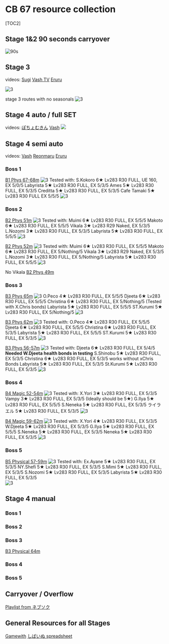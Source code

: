# CB 67 resource collection
 [TOC2] 
## Stage 1&2 90 seconds carryover
![90s](https://pomf2.lain.la/f/0ajo7kfz.jpeg)

## Stage 3
videos:
[Sugi](https://www.youtube.com/watch?v=cuxY8L7lXrc)
[Vash TV](https://www.youtube.com/watch?v=rtN8Jxu8X24&start=1)
[Eruru](https://www.youtube.com/watch?v=-XVGSfB1Bhg)

![3](https://pomf2.lain.la/f/5g6ou4g8.png)

stage 3 routes with no seasonals
![3](https://pbs.twimg.com/media/F6rRPz4bcAAg2cs?format=jpg&name=4096x4096)

## Stage 4 auto / full SET
videos:
[ぽちょむきん](https://www.youtube.com/watch?v=-2BUgIi-AGY)
[Vash](https://youtu.be/l1Q-SL5hyu0)
![](https://pomf2.lain.la/f/la3vxua8.png)
## Stage 4 semi auto
videos:
[Vash](https://www.youtube.com/watch?v=DpHXrh6j5O4)
[Reonmaru](https://youtu.be/Wlu06tdES3s)
[Eruru](https://www.youtube.com/watch?v=au8k_61Uqs8)

### Boss 1
[B1 Phys 67-68m](https://www.youtube.com/watch?v=KRv9UupZiQE)
![3](https://pomf2.lain.la/f/3vhzhf57.png)
Tested with:
S.Kokoro 6★  Lv283 R30 FULL, UE 160, EX 5/0/5
Labyrista 5★ Lv283 R30 FULL, EX 5/3/5
Ames 5★ Lv283 R30 FULL, EX 5/3/5
Creditta 5★ Lv283 R30 FULL, EX 5/3/5
Cafe Tamaki 5★ Lv283 R30 FULL EX 5/5/5
![3](https://pomf2.lain.la/f/f3lztut7.png) 


### Boss 2
[B2 Phys 51m](https://www.youtube.com/watch?v=HGX8SQiacx4)
![3](https://pomf2.lain.la/f/8yivy4d9.png)
Tested with:
Muimi 6★  Lv283 R30 FULL, EX 5/5/5
Makoto 6★ Lv283 R30 FULL, EX 5/5/5
Vikala 3★ Lv283 R29 Naked, EX 5/3/5
L.Nozomi 3★ Lv283 R30 FULL, EX 5/3/5
Labyrista 5★ Lv283 R30 FULL, EX 5/5/5
![3](https://pomf2.lain.la/f/bm1fd9i5.png) 

[B2 Phys 52m](https://www.youtube.com/watch?v=DZA0sE5lQDs)
![3](https://pomf2.lain.la/f/g0qa32eb.png)
Tested with:
Muimi 6★  Lv283 R30 FULL, EX 5/5/5
Makoto 6★ Lv283 R30 FULL, EX 5/Nothing/5
Vikala 3★ Lv283 R29 Naked, EX 5/3/5
L.Nozomi 3★ Lv283 R30 FULL, EX 5/Nothing/5
Labyrista 5★ Lv283 R30 FULL, EX 5/5/5
![3](https://pomf2.lain.la/f/qb9gtyvn.png) 

No Vikala
[B2 Phys 49m](https://youtu.be/beQqRjsmSGk)



### Boss 3
[B3 Phys 65m](https://youtu.be/7rNn9NRW3co?si=0RZqfVbDg9oH0oPi)
![3](https://pomf2.lain.la/f/jww2zw58.png) 
O.Peco 4★  Lv283 R30 FULL, EX 5/5/5
Djeeta 6★ Lv283 R30 FULL, EX 5/5/5
Christina 6★ Lv283 R30 FULL, EX 5/Nothing/5 (Tested with X.Chris bonds)
Labyrista 5★ Lv283 R30 FULL, EX 5/5/5
ST.Kurumi 5★ Lv283 R30 FULL, EX 5/Nothing/5
![3](https://pomf2.lain.la/f/64aw6eyo.png)

[B3 Phys 62m](https://www.youtube.com/watch?v=SQVg6_PxaAU)
![3](https://pomf2.lain.la/f/2pmiwe8h.png) 
Tested with:
O.Peco 4★  Lv283 R30 FULL, EX 5/5/5
Djeeta 6★ Lv283 R30 FULL, EX 5/5/5
Christina 6★ Lv283 R30 FULL, EX 5/3/5
Labyrista 5★ Lv283 R30 FULL, EX 5/5/5
ST.Kurumi 5★ Lv283 R30 FULL, EX 5/3/5
![3](https://pomf2.lain.la/f/ytpdy8tm.png)

[B3 Phys 56-57m](https://www.youtube.com/watch?v=vPip7vseLaU)
![3](https://pomf2.lain.la/f/p7g4uhlv.png) 
Tested with:
Djeeta 6★ Lv283 R30 FULL, EX 5/4/5 **Needed W.Djeeta health bonds in testing**
S.Shinobu 5★ Lv283 R30 FULL, EX 5/3/5
Christina 6★ Lv283 R30 FULL, EX 5/3/5 works without xChris Bonds
Labyrista 5★ Lv283 R30 FULL, EX 5/3/5
St.Kurumi 5★ Lv283 R30 FULL, EX 5/3/5
![3](https://pomf2.lain.la/f/9z1vb5dt.png) 

### Boss 4
[B4 Magic 52-54m](https://www.youtube.com/watch?v=hX91iY-voSM)
![3](https://pomf2.lain.la/f/tdmjwhkd.png)
Tested with:
X.Yori 3★  Lv283 R30 FULL, EX 5/3/5
Vampy 3★ Lv283 R30 FULL, EX 5/3/5 (Ideally should be 5★)
G.Ilya 5★ Lv283 R30 FULL, EX 5/5/5
S.Neneka 5★ Lv283 R30 FULL, EX 5/3/5
ライラエル 5★ Lv283 R30 FULL, EX 5/3/5
![3](https://pomf2.lain.la/f/n2asf5so.png) 

[B4 Magic 59-62m](https://youtu.be/Wlu06tdES3s?t=660)
![3](https://pomf2.lain.la/f/rhj7hno9.png) 
Tested with:
X.Yori 4★  Lv283 R30 FULL, EX 5/3/5
W.Djeeta 5★ Lv283 R30 FULL, EX 5/3/5 
G.Ilya 5★ Lv283 R30 FULL, EX 5/5/5
S.Neneka 5★ Lv283 R30 FULL, EX 5/3/5
Neneka 5★ Lv283 R30 FULL, EX 5/3/5
![3](https://pomf2.lain.la/f/47px14rj.png) 

### Boss 5
[B5 Physical 57-59m](https://www.youtube.com/watch?v=ymrCkTBAMBQ)
![3](https://pomf2.lain.la/f/sm7nbw7.png) 
Tested with:
Ex.Ayane 5★ Lv283 R30 FULL, EX 5/3/5
NY.Shefi 5★ Lv283 R30 FULL, EX 5/3/5 
S.Mimi 5★ Lv283 R30 FULL, EX 5/3/5 
S.Nozomi 5★ Lv283 R30 FULL, EX 5/3/5 
Labyrista 5★ Lv283 R30 FULL, EX 5/3/5  
![3](https://pomf2.lain.la/f/0mga2mqb.png) 

## Stage 4 manual
### Boss 1

### Boss 2



### Boss 3
[B3 Physical 64m](https://www.youtube.com/watch?v=IHta72B3kz4)
### Boss 4


### Boss 5

## Carryover / Overflow
[Playlist from ネブソク](https://www.youtube.com/playlist?list=PLZmWQnJpjP3VvKL34deGRex6FmOHZmN_X)

## General Resources for all Stages
[Gamewith](https://gamewith.jp/pricone-re/article/show/419098)
[しばいぬ spreadsheet](https://docs.google.com/spreadsheets/d/1h1wmf3y4vtukTHr-SHFFhCNNWQcoIN-81dpwzBxEA2c/edit#gid=790984515)